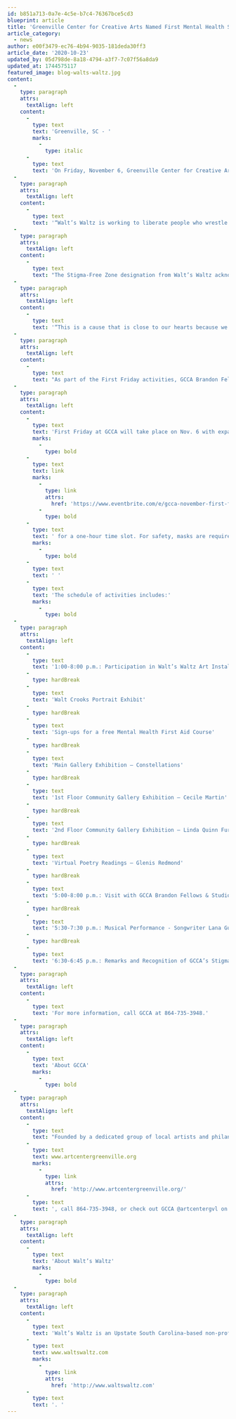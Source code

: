 ```yaml
---
id: b851a713-0a7e-4c5e-b7c4-76367bce5cd3
blueprint: article
title: 'Greenville Center for Creative Arts Named First Mental Health Stigma-Free Zone in South Carolina by Walt’s Waltz'
article_category:
  - news
author: e00f3479-ec76-4b94-9035-181deda30ff3
article_date: '2020-10-23'
updated_by: 05d798de-8a18-4794-a3f7-7c07f56a8da9
updated_at: 1744575117
featured_image: blog-walts-waltz.jpg
content:
  -
    type: paragraph
    attrs:
      textAlign: left
    content:
      -
        type: text
        text: 'Greenville, SC - '
        marks:
          -
            type: italic
      -
        type: text
        text: 'On Friday, November 6, Greenville Center for Creative Arts (GCCA) will be recognized as the first Stigma-Free Zone in South Carolina by Walt’s Waltz, an Upstate-based non-profit organization that serves as a megaphone and compass for mental health support, education, and change. This event is a part of the First Fridays gallery crawl.'
  -
    type: paragraph
    attrs:
      textAlign: left
    content:
      -
        type: text
        text: '“Walt’s Waltz is working to liberate people who wrestle with anxiety and depression from stigma—whether societal, cultural, religious, or personal—that could lead to alienation and suicide,” explains Walt’s Waltz founder Susan Crooks, whose own son, Walt, died by suicide in 2019. “The elimination of stigma will enable community members to ask for help when needed so recovery can begin, hope can be inspired, and tragedies can be avoided.”'
  -
    type: paragraph
    attrs:
      textAlign: left
    content:
      -
        type: text
        text: "The Stigma-Free Zone designation from Walt’s Waltz acknowledges GCCA for taking steps to eliminate the stigma associated with mental health conditions. The art center will serve as a safe and welcoming place that allows community members to get the mental health resources they need without judgment. This is vital considering that one in four adults experiences a mental health condition within their lifetime, and many do not seek help because they fear shame or judgment from those around them.\_"
  -
    type: paragraph
    attrs:
      textAlign: left
    content:
      -
        type: text
        text: '“This is a cause that is close to our hearts because we know many creative individuals whose lives have been impacted by mental health challenges,” says Kim Fabian, GCCA’s executive director. “Through this designation, GCCA will have the opportunity to offer effective ways to reduce the stigma and encourage those who are affected to seek services and support. We hope this will raise awareness of local resources so no one within our community needs to feel hopeless or alone.”'
  -
    type: paragraph
    attrs:
      textAlign: left
    content:
      -
        type: text
        text: "As part of the First Friday activities, GCCA Brandon Fellow alumnus Nicks Burns will exhibit an 8’x8’ portrait of Walt Crooks. Attendees will also have the opportunity to contribute to a large community art project. Participants will add handwritten words of hope, empowerment, and compassion, as well as an adjective that describes the feeling a person might experience when faced with mental health stigma.\_These words will be burned into a large piece of wood as a permanent reminder\_that speaking out reduces shame. This artwork will then be used and displayed in the state’s future Stigma-Free Zones."
  -
    type: paragraph
    attrs:
      textAlign: left
    content:
      -
        type: text
        text: 'First Friday at GCCA will take place on Nov. 6 with expanded hours from 1:00-8:00 p.m. Admission is free, but all visitors must register in advance on EventBrite at this '
        marks:
          -
            type: bold
      -
        type: text
        text: link
        marks:
          -
            type: link
            attrs:
              href: 'https://www.eventbrite.com/e/gcca-november-first-friday-community-gallery-exhibition-opening-tickets-125052022967'
          -
            type: bold
      -
        type: text
        text: ' for a one-hour time slot. For safety, masks are required and capacity is limited to ensure social distancing.'
        marks:
          -
            type: bold
      -
        type: text
        text: ' '
      -
        type: text
        text: 'The schedule of activities includes:'
        marks:
          -
            type: bold
  -
    type: paragraph
    attrs:
      textAlign: left
    content:
      -
        type: text
        text: '1:00-8:00 p.m.: Participation in Walt’s Waltz Art Installation'
      -
        type: hardBreak
      -
        type: text
        text: 'Walt Crooks Portrait Exhibit'
      -
        type: hardBreak
      -
        type: text
        text: 'Sign-ups for a free Mental Health First Aid Course'
      -
        type: hardBreak
      -
        type: text
        text: 'Main Gallery Exhibition – Constellations'
      -
        type: hardBreak
      -
        type: text
        text: '1st Floor Community Gallery Exhibition – Cecile Martin'
      -
        type: hardBreak
      -
        type: text
        text: '2nd Floor Community Gallery Exhibition – Linda Quinn Furman'
      -
        type: hardBreak
      -
        type: text
        text: 'Virtual Poetry Readings – Glenis Redmond'
      -
        type: hardBreak
      -
        type: text
        text: '5:00-8:00 p.m.: Visit with GCCA Brandon Fellows & Studio Artists'
      -
        type: hardBreak
      -
        type: text
        text: '5:30-7:30 p.m.: Musical Performance - Songwriter Lana Guy'
      -
        type: hardBreak
      -
        type: text
        text: '6:30-6:45 p.m.: Remarks and Recognition of GCCA’s Stigma-Free Zone Designation'
  -
    type: paragraph
    attrs:
      textAlign: left
    content:
      -
        type: text
        text: 'For more information, call GCCA at 864-735-3948.'
  -
    type: paragraph
    attrs:
      textAlign: left
    content:
      -
        type: text
        text: 'About GCCA'
        marks:
          -
            type: bold
  -
    type: paragraph
    attrs:
      textAlign: left
    content:
      -
        type: text
        text: "Founded by a dedicated group of local artists and philanthropists, the Greenville Center for Creative Arts opened in May 2015 as a community hub for the visual arts. A non-profit organization, its mission is to enrich the cultural fabric of the community through visual arts promotion, education, and inspiration. GCCA provides arts education to more than 900 people each year, as well as showcases local artists, and nurtures appreciation and enjoyment in the arts. It houses artists' studios, an emerging artists’ fellowship, exhibitions, free community programs, and classes for all ages. For more information, visit "
      -
        type: text
        text: www.artcentergreenville.org
        marks:
          -
            type: link
            attrs:
              href: 'http://www.artcentergreenville.org/'
      -
        type: text
        text: ', call 864-735-3948, or check out GCCA @artcentergvl on Facebook, Instagram, and YouTube.'
  -
    type: paragraph
    attrs:
      textAlign: left
    content:
      -
        type: text
        text: 'About Walt’s Waltz'
        marks:
          -
            type: bold
  -
    type: paragraph
    attrs:
      textAlign: left
    content:
      -
        type: text
        text: 'Walt’s Waltz is an Upstate South Carolina-based non-profit organization with regional and national reach that aims to end the stigma associated with mental health conditions through educational training, promotion of mental health screenings, and the establishment of safe spaces for open communication in the workplace, educational institutions, military, and other social settings. To find out more, visit '
      -
        type: text
        text: www.waltswaltz.com
        marks:
          -
            type: link
            attrs:
              href: 'http://www.waltswaltz.com'
      -
        type: text
        text: '. '
---
```

